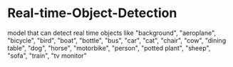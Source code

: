 # Real-time-Object-Detection
model that can detect real time objects like "background", "aeroplane", "bicycle", "bird", "boat", "bottle", "bus", "car", "cat", "chair", "cow", "dining table", "dog", "horse", "motorbike", "person", "potted plant", "sheep", "sofa", "train", "tv monitor"
